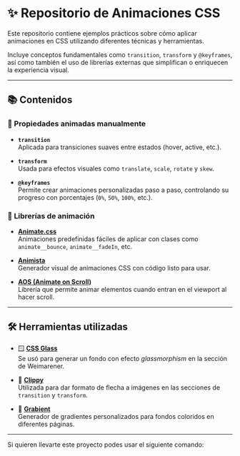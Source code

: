 # ✨ Repositorio de Animaciones CSS

Este repositorio contiene ejemplos prácticos sobre cómo aplicar animaciones en CSS utilizando diferentes técnicas y herramientas.

Incluye conceptos fundamentales como `transition`, `transform` y `@keyframes`, así como también el uso de librerías externas que simplifican o enriquecen la experiencia visual.

---

## 📚 Contenidos

### 🔹 Propiedades animadas manualmente

- **`transition`**  
  Aplicada para transiciones suaves entre estados (hover, active, etc.).

- **`transform`**  
  Usada para efectos visuales como `translate`, `scale`, `rotate` y `skew`.

- **`@keyframes`**  
  Permite crear animaciones personalizadas paso a paso, controlando su progreso con porcentajes (`0%`, `50%`, `100%`, etc.).

### 🔸 Librerías de animación

- [**Animate.css**](https://animate.style/)  
  Animaciones predefinidas fáciles de aplicar con clases como `animate__bounce`, `animate__fadeIn`, etc.

- [**Animista**](https://animista.net/)  
  Generador visual de animaciones CSS con código listo para usar.

- [**AOS (Animate on Scroll)**](https://michalsnik.github.io/aos/)  
  Librería que permite animar elementos cuando entran en el viewport al hacer scroll.

---

## 🛠️ Herramientas utilizadas

- 🪟 **[CSS Glass](https://css.glass/)**  
  Se usó para generar un fondo con efecto *glassmorphism* en la sección de Weimarener.

- 🔺 **[Clippy](https://bennettfeely.com/clippy/)**  
  Utilizada para dar formato de flecha a imágenes en las secciones de `transition` y `transform`.

- 🎨 **[Grabient](https://www.grabient.com/)**  
  Generador de gradientes personalizados para fondos coloridos en diferentes páginas.

---

Si quieren llevarte este proyecto podes usar el siguiente comando:


